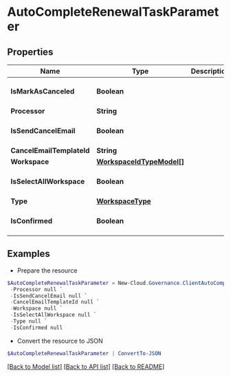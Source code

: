 # AutoCompleteRenewalTaskParameter
## Properties

Name | Type | Description | Notes
------------ | ------------- | ------------- | -------------
**IsMarkAsCanceled** | **Boolean** |  | [optional] [default to $false]
**Processor** | **String** |  | [optional] 
**IsSendCancelEmail** | **Boolean** |  | [optional] [default to $false]
**CancelEmailTemplateId** | **String** |  | [optional] 
**Workspace** | [**WorkspaceIdTypeModel[]**](WorkspaceIdTypeModel.md) |  | [optional] 
**IsSelectAllWorkspace** | **Boolean** |  | [optional] [default to $false]
**Type** | [**WorkspaceType**](WorkspaceType.md) |  | [optional] 
**IsConfirmed** | **Boolean** |  | [optional] [default to $false]

## Examples

- Prepare the resource
```powershell
$AutoCompleteRenewalTaskParameter = New-Cloud.Governance.ClientAutoCompleteRenewalTaskParameter  -IsMarkAsCanceled null `
 -Processor null `
 -IsSendCancelEmail null `
 -CancelEmailTemplateId null `
 -Workspace null `
 -IsSelectAllWorkspace null `
 -Type null `
 -IsConfirmed null
```

- Convert the resource to JSON
```powershell
$AutoCompleteRenewalTaskParameter | ConvertTo-JSON
```

[[Back to Model list]](../README.md#documentation-for-models) [[Back to API list]](../README.md#documentation-for-api-endpoints) [[Back to README]](../README.md)

